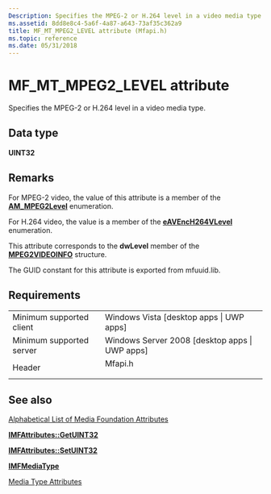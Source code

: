 ```yaml
---
Description: Specifies the MPEG-2 or H.264 level in a video media type.
ms.assetid: 8dd8e8c4-5a6f-4a87-a643-73af35c362a9
title: MF_MT_MPEG2_LEVEL attribute (Mfapi.h)
ms.topic: reference
ms.date: 05/31/2018
---
```


# MF\_MT\_MPEG2\_LEVEL attribute

Specifies the MPEG-2 or H.264 level in a video media type.

## Data type

**UINT32**

## Remarks

For MPEG-2 video, the value of this attribute is a member of the [**AM\_MPEG2Level**](/previous-versions/windows/desktop/api/dvdmedia/ne-dvdmedia-am_mpeg2level) enumeration.

For H.264 video, the value is a member of the [**eAVEncH264VLevel**](/windows/desktop/api/codecapi/ne-codecapi-eavench264vlevel) enumeration.

This attribute corresponds to the **dwLevel** member of the [**MPEG2VIDEOINFO**](/previous-versions/windows/desktop/api/dvdmedia/ns-dvdmedia-mpeg2videoinfo) structure.

The GUID constant for this attribute is exported from mfuuid.lib.

## Requirements



|                                     |                                                                                    |
|-------------------------------------|------------------------------------------------------------------------------------|
| Minimum supported client<br/> | Windows Vista \[desktop apps \| UWP apps\]<br/>                              |
| Minimum supported server<br/> | Windows Server 2008 \[desktop apps \| UWP apps\]<br/>                        |
| Header<br/>                   | <dl> <dt>Mfapi.h</dt> </dl> |



## See also

<dl> <dt>

[Alphabetical List of Media Foundation Attributes](alphabetical-list-of-media-foundation-attributes.md)
</dt> <dt>

[**IMFAttributes::GetUINT32**](/windows/desktop/api/mfobjects/nf-mfobjects-imfattributes-getuint32)
</dt> <dt>

[**IMFAttributes::SetUINT32**](/windows/desktop/api/mfobjects/nf-mfobjects-imfattributes-setuint32)
</dt> <dt>

[**IMFMediaType**](/windows/desktop/api/mfobjects/nn-mfobjects-imfmediatype)
</dt> <dt>

[Media Type Attributes](media-type-attributes.md)
</dt> </dl>

 

 